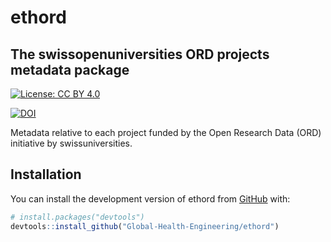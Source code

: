 
<!-- README.md is generated from README.Rmd. Please edit that file -->

# ethord

## The swissopenuniversities ORD projects metadata package

<!-- badges: start -->

[![License: CC BY
4.0](https://img.shields.io/badge/License-CC_BY_4.0-lightgrey.svg)](https://creativecommons.org/licenses/by/4.0/)

[![DOI](https://zenodo.org/badge/DOI/10.5281/zenodo.15397968.svg)](https://zenodo.org/doi/10.5281/zenodo.15397968)

<!-- badges: end -->

Metadata relative to each project funded by the Open Research Data (ORD)
initiative by swissuniversities.

## Installation

You can install the development version of ethord from
[GitHub](https://github.com/) with:

``` r
# install.packages("devtools")
devtools::install_github("Global-Health-Engineering/ethord")
```
